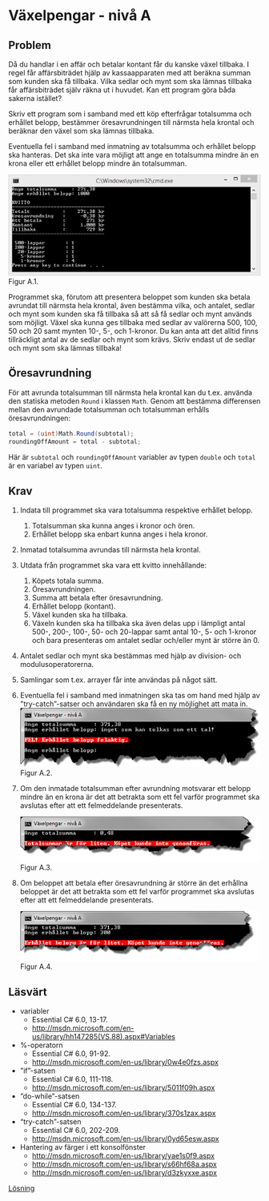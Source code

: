 # Växelpengar - nivå A

## Problem

Då du handlar i en affär och betalar kontant får du kanske växel tillbaka. I regel får affärsbiträdet hjälp av kassaapparaten med att beräkna summan som kunden ska få tillbaka. Vilka sedlar och mynt som ska lämnas tillbaka får affärsbiträdet själv räkna ut i huvudet. Kan ett program göra båda sakerna istället?

Skriv ett program som i samband med ett köp efterfrågar totalsumma och erhållet belopp, bestämmer öresavrundningen till närmsta hela krontal och beräknar den växel som ska lämnas tillbaka.

Eventuella fel i samband med inmatning av totalsumma och erhållet belopp ska hanteras. Det ska inte vara möjligt att ange en totalsumma mindre än en krona eller ett erhållet belopp mindre än totalsumman.

![ScreenShot A](../bilder/a-bilder/countBackChange_A.png)
Figur A.1.

Programmet ska, förutom att presentera beloppet som kunden ska betala avrundat till närmsta hela krontal, även bestämma vilka, och antalet, sedlar och mynt som kunden ska få tillbaka så att så få sedlar och mynt används som möjligt.
Växel ska kunna ges tillbaka med sedlar av valörerna 500, 100, 50 och 20 samt mynten 10-, 5-, och 1-kronor. Du kan anta att det alltid finns tillräckligt antal av de sedlar och mynt som krävs. Skriv endast ut de sedlar och mynt som ska lämnas tillbaka!

## Öresavrundning

För att avrunda totalsumman till närmsta hela krontal kan du t.ex. använda den statiska metoden `Round` i klassen `Math`. Genom att bestämma differensen mellan den avrundade totalsumman och totalsumman erhålls öresavrundningen:

```c#
total = (uint)Math.Round(subtotal);
roundingOffAmount = total - subtotal;
```

Här är ```subtotal``` och ```roundingOffAmount``` variabler av typen ```double``` och ```total``` är en variabel av typen ```uint```.

## Krav

1. Indata till programmet ska vara totalsumma respektive erhållet belopp.
	1. Totalsumman ska kunna anges i kronor och ören.
	2. Erhållet belopp ska enbart kunna anges i hela kronor.
2. Inmatad totalsumma avrundas till närmsta hela krontal.
3. Utdata från programmet ska vara ett kvitto innehållande:
	1. Köpets totala summa.
	2. Öresavrundningen.
	3. Summa att betala efter öresavrundning.
	4. Erhållet belopp (kontant).
	5. Växel kunden ska ha tillbaka.
	6. Växeln kunden ska ha tillbaka ska även delas upp i lämpligt antal 500-, 200-, 100-, 50- och 20-lappar samt antal 10-, 5- och 1-kronor och bara presenteras om antalet sedlar och/eller mynt är större än 0.
4. Antalet sedlar och mynt ska bestämmas med hjälp av division- och modulusoperatorerna.
5. Samlingar som t.ex. arrayer får inte användas på något sätt.
6. Eventuella fel i samband med inmatningen ska tas om hand med hjälp av ”try-catch”-satser och användaren ska få en ny möjlighet att mata in.
	![ScreenShot A](../bilder/a-bilder/errorMessage_A2.png)
	Figur A.2.
7. Om den inmatade totalsumman efter avrundning motsvarar ett belopp mindre än en krona är det att betrakta som ett fel varför programmet ska avslutas efter att ett felmeddelande presenterats.
 
	![ScreenShot A](../bilder/a-bilder/errorMessage_A3.png)
	Figur A.3.

8. Om beloppet att betala efter öresavrundning är större än det erhållna beloppet är det att betrakta som ett fel varför programmet ska avslutas efter att ett felmeddelande presenterats.
 
	![ScreenShot A](../bilder/a-bilder/errorMessage_A4.png)
	Figur A.4.


## Läsvärt

- variabler
	- Essential C# 6.0, 13-17.
	- http://msdn.microsoft.com/en-us/library/hh147285(VS.88).aspx#Variables
- %-operatorn
	- Essential C# 6.0, 91-92.
	- http://msdn.microsoft.com/en-us/library/0w4e0fzs.aspx
- ”if”-satsen
	- Essential C# 6.0, 111-118.
	- http://msdn.microsoft.com/en-us/library/5011f09h.aspx
- ”do-while”-satsen
	- Essential C# 6.0, 134-137.
	- http://msdn.microsoft.com/en-us/library/370s1zax.aspx
- “try-catch”-satsen
	- Essential C# 6.0, 202-209.
	- http://msdn.microsoft.com/en-us/library/0yd65esw.aspx
- Hantering av färger i ett konsolfönster
	- http://msdn.microsoft.com/en-us/library/yae1s0f9.aspx
	- http://msdn.microsoft.com/en-us/library/s66hf68a.aspx
	- http://msdn.microsoft.com/en-us/library/d3zkyxxe.aspx

[Lösning](losning/)

